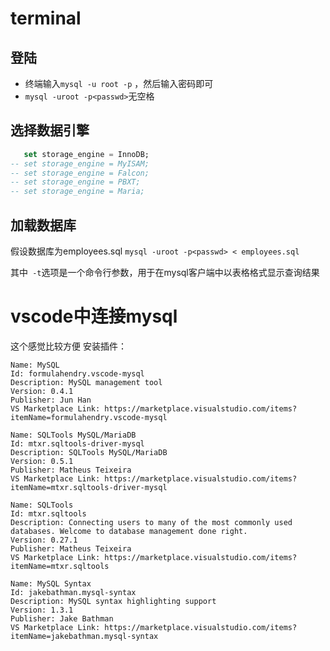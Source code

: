 # terminal
## 登陆
- 终端输入`mysql -u root -p`  ，然后输入密码即可
- `mysql -uroot -p<passwd>`无空格

## 选择数据引擎

```sql
   set storage_engine = InnoDB; 
-- set storage_engine = MyISAM;
-- set storage_engine = Falcon;
-- set storage_engine = PBXT;
-- set storage_engine = Maria;
```

## 加载数据库
假设数据库为employees.sql
`mysql -uroot -p<passwd> < employees.sql`

其中` -t`选项是一个命令行参数，用于在mysql客户端中以表格格式显示查询结果


# vscode中连接mysql
这个感觉比较方便
安装插件：
```
Name: MySQL
Id: formulahendry.vscode-mysql
Description: MySQL management tool
Version: 0.4.1
Publisher: Jun Han
VS Marketplace Link: https://marketplace.visualstudio.com/items?itemName=formulahendry.vscode-mysql
```

```
Name: SQLTools MySQL/MariaDB
Id: mtxr.sqltools-driver-mysql
Description: SQLTools MySQL/MariaDB
Version: 0.5.1
Publisher: Matheus Teixeira
VS Marketplace Link: https://marketplace.visualstudio.com/items?itemName=mtxr.sqltools-driver-mysql
```

```
Name: SQLTools
Id: mtxr.sqltools
Description: Connecting users to many of the most commonly used databases. Welcome to database management done right.
Version: 0.27.1
Publisher: Matheus Teixeira
VS Marketplace Link: https://marketplace.visualstudio.com/items?itemName=mtxr.sqltools
```

```
Name: MySQL Syntax
Id: jakebathman.mysql-syntax
Description: MySQL syntax highlighting support
Version: 1.3.1
Publisher: Jake Bathman
VS Marketplace Link: https://marketplace.visualstudio.com/items?itemName=jakebathman.mysql-syntax
```